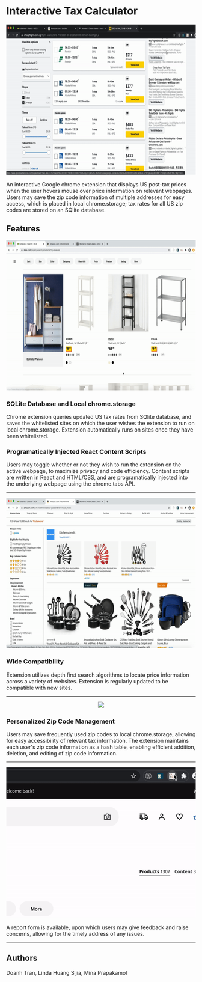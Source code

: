 # Interactive Tax Calculator

<p align='center'>
<img src="./readme_assets/basic_functionality.gif" height='400'/>
</p>

An interactive Google chrome extension that displays US post-tax prices when the user hovers mouse over price information on relevant webpages. Users may save the zip code information of multiple addresses for easy access, which is placed in local chrome.storage; tax rates for all US zip codes are stored on an SQlite database. 

## Features

<p align='center'>
<img src="./readme_assets/save_url.gif" height='400'/>
</p>

### SQLite Database and Local chrome.storage

Chrome extension queries updated US tax rates from SQlite database, and saves the whitelisted sites on which the user wishes the extension to run on local chrome.storage. Extension automatically runs on sites once they have been whitelisted.

### Programatically Injected React Content Scripts

Users may toggle whether or not they wish to run the extension on the active webpage, to maximize privacy and code efficiency. Content scripts are written in React and HTML/CSS, and are programatically injected into the underlying webpage using the chrome.tabs API. 

---

<p align='center'>
<img src="./readme_assets/amazon_searches.gif" height='400'/>
</p>

### Wide Compatibility

Extension utilizes depth first search algorithms to locate price information across a variety of websites. Extension is regularly updated to be compatible with new sites.

---

<p align='center'>
<img src="./readme_assets/zipcode_management.gif" height='400'/>
</p>

### Personalized Zip Code Management

Users may save frequently used zip codes to local chrome.storage, allowing for easy accessibility of relevant
tax information. The extension maintains each user's zip code information as a hash table, enabling efficient addition, deletion, and editing of zip code information. 

---

<p align='center'>
<img src="./readme_assets/report.gif" height='400'/>
</p>

A report form is available, upon which users may give feedback and raise concerns, allowing for the timely address of any issues. 

---

## Authors

Doanh Tran, Linda Huang Sijia, Mina Prapakamol
